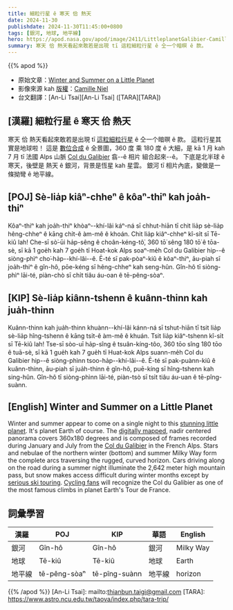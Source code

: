 ```yaml
---
title: 細粒行星 ê 寒天 佮 熱天
date: 2024-11-30
publishdate: 2024-11-30T11:45:00+0800
tags: [銀河, 地球, 地平線]
hero: https://apod.nasa.gov/apod/image/2411/LittleplanetGalibier-CamilleNIEL1024.jpg
summary: 寒天 佮 熱天看起來敢若是出現 tī 這粒細粒行星 ê 仝一个暗暝 ê 款。
---
```


{{% apod %}}

- 原始文章：[Winter and Summer on a Little Planet](https://apod.nasa.gov/apod/ap241130.html)
- 影像來源 kah [版權][copyright]：[Camille Niel](https://www.instagram.com/camille.niel_photography/)
- 台文翻譯：[An-Li Tsai][An-Li Tsai] ([TARA][TARA])

## [漢羅] 細粒行星 ê 寒天 佮 熱天
寒天 佮 熱天看起來敢若是出現 tī [這粒細粒行星][stunning little planet] ê 仝一个暗暝 ê 款。
這粒行星其實是地球啦！
這是 [數位合成][digitally mapped] ê 全景圖，360 度 乘 180 度 ê 大細，是 kā 1 月 kah 7 月 tī 法國 Alps 山脈 [Col du Galibier][Col du Galibier] 翕--ê 相片  組合起來--ê。
下底是北半球 ê 寒天，後壁是 熱天 ê 銀河，背景是恆星 kah 星雲。
銀河 tī 相片內底，變做是一條拗彎 ê 地平線。

## [POJ] Sè-lia̍p kiâⁿ-chheⁿ ê kôaⁿ-thiⁿ kah joa̍h-thiⁿ
Kôaⁿ-thiⁿ kah joa̍h-thiⁿ khòaⁿ--khí-lâi káⁿ-ná sī chhut-hiān tī chit lia̍p sè-lia̍p hêng-chheⁿ ê kāng chi̍t-ê àm-mê ê khoán.
Chit lia̍p kiâⁿ-chheⁿ kî-si̍t sī Tē-kiû lah!
Che-sī sò͘-ūi ha̍p-sêng ê choân-kéng-tô͘, 360 tō͘ sêng 180 tō͘ ê tōa-sè, sī kā 1 goe̍h kah 7 goe̍h tī Hoat-kok Alps soaⁿ-me̍h Col du Galibier hip--ê siòng-phìⁿ cho͘-ha̍p--khí-lâi--ê.
Ē-té sī pak-pòaⁿ-kiû ê kôaⁿ-thiⁿ, āu-piah sī joa̍h-thiⁿ ê gîn-hô, pōe-kéng sī hêng-chheⁿ kah seng-hûn.
Gîn-hô tī siòng-phìⁿ lāi-té, piàn-chò sī chi̍t tiâu áu-oan ê tē-pêng-sòaⁿ.

## [KIP] Sè-lia̍p kiânn-tshenn ê kuânn-thinn kah jua̍h-thinn
Kuânn-thinn kah jua̍h-thinn khuànn--khí-lâi kánn-ná sī tshut-hiān tī tsit lia̍p sè-lia̍p hîng-tshenn ê kāng tsi̍t-ê àm-mê ê khuán.
Tsit lia̍p kiâⁿ-tshenn kî-si̍t sī Tē-kiû lah!
Tse-sī sòo-uī ha̍p-sîng ê tsuân-kíng-tôo, 360 tōo sîng 180 tōo ê tuā-sè, sī kā 1 gue̍h kah 7 gue̍h tī Huat-kok Alps suann-me̍h Col du Galibier hip--ê siòng-phìnn tsoo-ha̍p--khí-lâi--ê.
Ē-té sī pak-puànn-kiû ê kuânn-thinn, āu-piah sī jua̍h-thinn ê gîn-hô, puē-kíng sī hîng-tshenn kah sing-hûn.
Gîn-hô tī siòng-phìnn lāi-té, piàn-tsò sī tsi̍t tiâu áu-uan ê tē-pîng-suànn.

## [English] Winter and Summer on a Little Planet
Winter and summer appear to come on a single night to this [stunning little planet][stunning little planet].
It's planet Earth of course.
The [digitally mapped][digitally mapped], nadir centered panorama covers 360x180 degrees and is composed of frames recorded during January and July from the [Col du Galibier][Col du Galibier] in the French Alps.
Stars and nebulae of the northern winter (bottom) and summer Milky Way form the complete arcs traversing the rugged, curved horizon.
Cars driving along on the road during a summer night illuminate the 2,642 meter high mountain pass, but snow makes access difficult during winter months except by [serious ski touring][serious ski touring].
[Cycling fans][Cycling fans] will recognize the Col du Galibier as one of the most famous climbs in planet Earth's Tour de France.

## 詞彙學習
|漢羅|POJ|KIP|華語|English|
|-|-|-|-|-|
| 銀河 | Gîn-hô | Gîn-hô | 銀河 | Milky Way |
| 地球 | Tē-kiû | Tē-kiû | 地球 | Earth |
| 地平線 | tē-pêng-sòaⁿ | tē-pîng-suànn | 地平線 | horizon |

{{% /apod %}}
[An-Li Tsai]: mailto:thianbun.taigi@gmail.com
[TARA]: https://www.astro.ncu.edu.tw/taova/index.php/tara-trip/

[copyright]: https://apod.nasa.gov/apod/fap/lib/about_apod.html#srapply
[License3]: https://creativecommons.org/licenses/by-nc-nd/3.0/
[License2]:https://creativecommons.org/licenses/by-nc-nd/2.0/

[stunning little planet]:https://www.instagram.com/camille.niel_photography/p/C270AVzrKcp/?img_index=1
[digitally mapped]:http://srcematematike.si/2014/03/09/math-behind-tiny-planets/
[Col du Galibier]:https://en.wikipedia.org/wiki/Col_du_Galibier
[serious ski touring]:https://www.youtube.com/watch?v=xDlF0VMtCZY
[Cycling fans]:https://apod.nasa.gov/apod/ap201002.html
